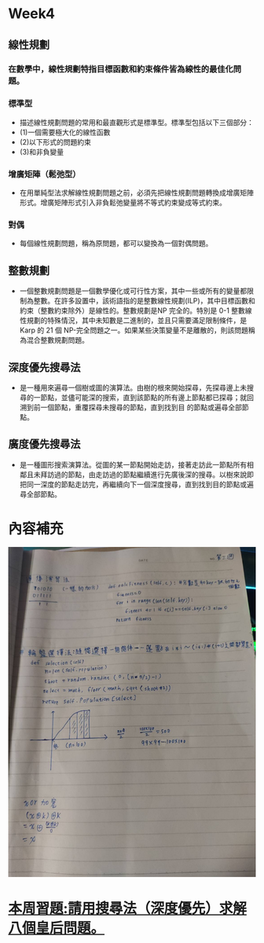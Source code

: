 # Week4
## 線性規劃
### 在數學中，線性規劃特指目標函數和約束條件皆為線性的最佳化問題。
### 標準型
* 描述線性規劃問題的常用和最直觀形式是標準型。標準型包括以下三個部分：
* (1)一個需要極大化的線性函數
* (2)以下形式的問題約束
* (3)和非負變量
### 增廣矩陣（鬆弛型）
* 在用單純型法求解線性規劃問題之前，必須先把線性規劃問題轉換成增廣矩陣形式。增廣矩陣形式引入非負鬆弛變量將不等式約束變成等式約束。
### 對偶
* 每個線性規劃問題，稱為原問題，都可以變換為一個對偶問題。
## 整數規劃
* 一個整數規劃問題是一個數學優化或可行性方案，其中一些或所有的變量都限制為整數。在許多設置中，該術語指的是整數線性規劃(ILP)，其中目標函數和約束（整數約束除外）是線性的。整數規劃是NP 完全的。特別是 0-1 整數線性規劃的特殊情況，其中未知數是二進制的，並且只需要滿足限制條件，是Karp 的 21 個 NP-完全問題之一。如果某些決策變量不是離散的，則該問題稱為混合整數規劃問題。
## 深度優先搜尋法
* 是一種用來遍尋一個樹或圖的演算法。由樹的根來開始探尋，先探尋邊上未搜尋的一節點，並儘可能深的搜索，直到該節點的所有邊上節點都已探尋；就回溯到前一個節點，重覆探尋未搜尋的節點，直到找到目 的節點或遍尋全部節點。
## 廣度優先搜尋法
* 是一種圖形搜索演算法。從圖的某一節點開始走訪，接著走訪此一節點所有相鄰且未拜訪過的節點，由走訪過的節點繼續進行先廣後深的搜尋。以樹來說即把同一深度的節點走訪完，再繼續向下一個深度搜尋，直到找到目的節點或遍尋全部節點。
# 內容補充
<img src="img/Week3.jpg"> 

# [本周習題:請用搜尋法（深度優先）求解八個皇后問題。](https://github.com/weng0418/ai109b/blob/main/homework/work2/HW2.md)


